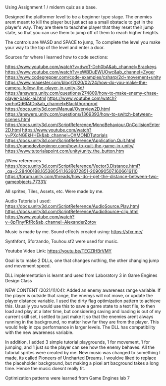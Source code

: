 Using Assignment 1 / miderm quiz as a base.

Designed the platformer level to be a beginner type stage. The enemies arent meant to kill the player but just act as a small obstacle to get in the player's way. They are there to teachthe player that they reset their jump state, so that you can use them to jump off of them to reach higher heights.

The controls are WASD and SPACE to jump, To complete the level you make your way to the top of the level and enter a door.

Sources for where I learned how to code sections:

https://www.youtube.com/watch?v=dwcT-Dch0bA&ab_channel=Brackeys https://www.youtube.com/watch?v=eWBDuEWUOwc&ab_channel=Zyger https://www.codegrepper.com/code-examples/csharp/2d+movement+unity https://www.maxester.com/blog/2020/02/24/how-do-you-make-the-camera-follow-the-player-in-unity-3d/ https://answers.unity.com/questions/274809/how-to-make-enemy-chase-player-basic-ai.html https://www.youtube.com/watch?v=rhoQd6IAtDo&ab_channel=Blackthornprod https://docs.unity3d.com/Manual/Overview2D.html https://answers.unity.com/questions/1369393/how-to-switch-between-scenes.html https://docs.unity3d.com/ScriptReference/MonoBehaviour.OnCollisionEnter2D.html https://www.youtube.com/watch?v=PXqNGEkHHEk&ab_channel=OXMONDTutorials https://docs.unity3d.com/ScriptReference/Application.Quit.html https://gamedevbeginner.com/how-to-quit-the-game-in-unity/ https://www.tutorialspoint.com/unity/unity_the_button.htm

//New references
https://docs.unity3d.com/ScriptReference/Vector3.Distance.html?_ga=2.28400188.165380541.1636072851-209090507.1606616110
https://forum.unity.com/threads/how-do-i-get-the-distance-between-two-gameobjects.77331/

All sprites, Tiles, Assets, etc. Were made by me.

Audio Tutorials I used: 
https://docs.unity3d.com/ScriptReference/AudioSource.Play.html
https://docs.unity3d.com/ScriptReference/AudioSource-clip.html
https://www.youtube.com/watch?v=8pFlnyfRfRc&ab_channel=AlexanderZotov

Music is made by me. Sound effects created using:
https://sfxr.me/

Synthfont, Sforzando, Touhou.sf2 were used for music.

Youtube Video Link: https://youtu.be/TECZIHBrVMY

Goal is to make 2 DLLs, one that changes nothing, the other changing jump and movement speed.

DLL implementation is learnt and used from Laboratory 3 in Game Engines Design Class

NEW CONTENT (2021/11/04):
Added an enemy awareness range variable. If the player is outside that range, the enemys will not move, or update the player distance variable. 
I used the dirty flag optimization pattern to achieve this. Usually you would use this to save a game state to a text file, to then load and play at a later time, 
but considering saving and loading is out of my current skill set, i settled to just make it so that the enemies arent always running in the background, no matter how far they are from the player. This would help in cpu performance in larger levels. The DLL has compatibility with the new awareness variable. 

In addition, I added 3 simple tutorial playgrounds, 1 for movement, 1 for jumping, and 1 just so the player can see how the enemy behaves. All the tutorial sprites were created 
by me. New music was changed to something I made, its called Pioneers of Uncharted Dreams. I wouldve liked to replace the placeholder background, but making
a pixel art bacground takes a long time. Hence the music doesnt really fit. 

Optimization patterns were learned from Game Engines lab 7
